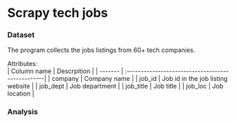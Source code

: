 # Scrapy tech jobs

### Dataset
The program collects the jobs listings from 60+ tech companies.

Attributes:  
| Column name                    | Descrpition                                             |
| ------- | :-------------------------------------------------| 
| company   		   	   | Company name |
| job_id   		   	   | Job id in the job listing website |
| job_dept   		   	   | Job department |
| job_title   		   	   | Job title |
| job_loc   		   	   | Job location |




### Analysis
